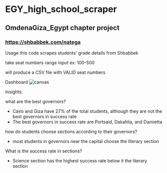 # EGY_high_school_scraper

## OmdenaGiza_Egypt chapter project 
### https://shbabbek.com/natega


Usage
this code scrapes students' grade details from Shbabbek 

take seat numbers range input ex: 100-500

will produce a CSV file with VALID seat numbers

Dashboard 
![canvas](https://github.com/seifmohamed-data/EGY-high_school_project/assets/37443125/e8f03429-3c15-4e75-88dd-51e3710b0e5a)

Insights:

what are the best governors?

  - Cairo and Giza have 27% of the total students, although they are not the best governors in success rate
  - The best governors in success rate are Portsaid, Dakahlia, and Damietta

how do students choose sections according to their governors?
- most students in governors near the capital choose the literary section

What is the success rate in sections?

  - Science section has the highest success rate below it the literary section
